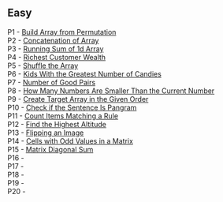 ## Easy
P1 -  [Build Array from Permutation](https://leetcode.com/problems/build-array-from-permutation/)</br>
P2 -  [Concatenation of Array](https://leetcode.com/problems/concatenation-of-array/)</br>
P3 -  [Running Sum of 1d Array](https://leetcode.com/problems/running-sum-of-1d-array/)</br>
P4 -  [Richest Customer Wealth](https://leetcode.com/problems/richest-customer-wealth/)</br>
P5 -  [Shuffle the Array](https://leetcode.com/problems/shuffle-the-array/)</br>
P6 -  [Kids With the Greatest Number of Candies](https://leetcode.com/problems/kids-with-the-greatest-number-of-candies/)</br>
P7 -  [Number of Good Pairs](https://leetcode.com/problems/number-of-good-pairs/)</br>
P8 -  [How Many Numbers Are Smaller Than the Current Number](https://leetcode.com/problems/how-many-numbers-are-smaller-than-the-current-number/)</br>
P9 -  [Create Target Array in the Given Order](https://leetcode.com/problems/create-target-array-in-the-given-order/)</br>
P10 - [Check if the Sentence Is Pangram](https://leetcode.com/problems/check-if-the-sentence-is-pangram/)</br>
P11 - [Count Items Matching a Rule](https://leetcode.com/problems/count-items-matching-a-rule/)</br>
P12 - [Find the Highest Altitude](https://leetcode.com/problems/find-the-highest-altitude/)</br>
P13 - [Flipping an Image](https://leetcode.com/problems/flipping-an-image/)</br>
P14 - [Cells with Odd Values in a Matrix](https://leetcode.com/problems/cells-with-odd-values-in-a-matrix/)</br>
P15 - [Matrix Diagonal Sum](https://leetcode.com/problems/matrix-diagonal-sum/)</br>
P16 - []()</br>
P17 - []()</br>
P18 - []()</br>
P19 - []()</br>
P20 - []()</br>
